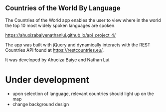 ## Countries of the World By Language

The Countries of the World app enables the user to view where in the world the top 10 most widely spoken languages are spoken.

https://ahuoizabaiyenathanlui.github.io/api_project_4/

The app was built with jQuery and dynamically interacts with the REST Countries API found at https://restcountries.eu/.

It was developed by Ahuoiza Baiye and Nathan Lui.

# Under development
- upon selection of language, relevant countries should light up on the map
- change background design